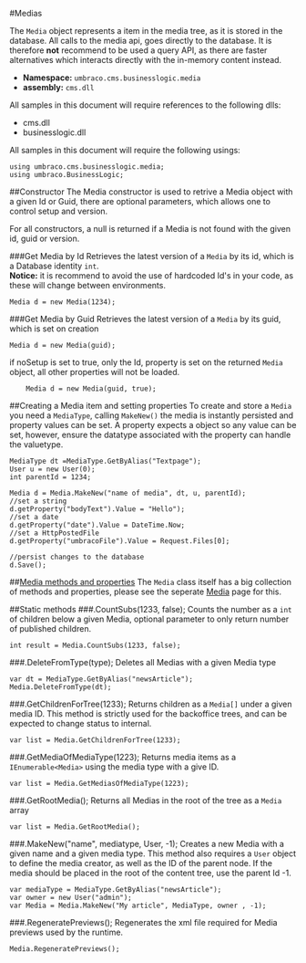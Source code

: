 #Medias

The `Media` object represents a item in the media tree, as it is stored in the database. All calls to the media api, goes directly to the database. It is therefore **not** recommend to be used a query API, as there are faster alternatives which interacts directly with the in-memory content instead.

 * **Namespace:** `umbraco.cms.businesslogic.media` 
 * **assembly:** `cms.dll`


All samples in this document will require references to the following dlls:

* cms.dll
* businesslogic.dll

All samples in this document will require the following usings:
    
    using umbraco.cms.businesslogic.media;
    using umbraco.BusinessLogic;

##Constructor
The Media constructor is used to retrive a Media object with a given Id or Guid, there are optional parameters, which allows one to control setup and version.

For all constructors, a null is returned if a Media is not found with the given id, guid or version.

###Get Media by Id
Retrieves the latest version of a `Media` by its id, which is a Database identity `int`.  
**Notice:** it is recommend to avoid the use of hardcoded Id's in your code, as these will change between environments.

    Media d = new Media(1234); 

###Get Media by Guid
Retrieves the latest version of a `Media` by its guid, which is set on creation 

    Media d = new Media(guid); 

if noSetup is set to true, only the Id, property is set on the returned `Media` object, all other properties will not be loaded.
    
        Media d = new Media(guid, true); 

##Creating a Media item and setting properties
To create and store a `Media` you need a `MediaType`, calling `MakeNew()` the media is instantly persisted and property values can be set. A property expects a object so any value can be set, however, ensure the datatype associated with the property can handle the valuetype.
	
	MediaType dt =MediaType.GetByAlias("Textpage");
	User u = new User(0);
	int parentId = 1234;
	
	Media d = Media.MakeNew("name of media", dt, u, parentId); 
	//set a string
	d.getProperty("bodyText").Value = "Hello");
	//set a date
	d.getProperty("date").Value = DateTime.Now;
	//set a HttpPostedFile 
	d.getProperty("umbracoFile").Value = Request.Files[0];
	
	//persist changes to the database
	d.Save();
	

##[Media methods and properties](media.md) 
The `Media` class itself has a big collection of methods and properties, please see the seperate [Media](media.md) page for this.


##Static methods
###.CountSubs(1233, false);
Counts the number as a `int` of children below a given Media, optional parameter to only return number of published children.

    int result = Media.CountSubs(1233, false);

###.DeleteFromType(type);
Deletes all Medias with a given Media type

    var dt = MediaType.GetByAlias("newsArticle");
    Media.DeleteFromType(dt);

###.GetChildrenForTree(1233);
Returns children as a `Media[]` under a given media ID. This method is strictly used for the backoffice trees, and can be expected to change status to internal.

    var list = Media.GetChildrenForTree(1233);

###.GetMediaOfMediaType(1223);
Returns media items as a `IEnumerable<Media>` using the media type with a give ID. 
    
    var list = Media.GetMediasOfMediaType(1223);

###.GetRootMedia();
Returns all Medias in the root of the tree as a `Media` array

    var list = Media.GetRootMedia();

    
###.MakeNew("name", mediatype, User, -1);
Creates a new Media with a given name and a given media type. This method also requires a `User` object to define the media creator, as well as the ID of the parent node. If the media should be placed in the root of the content tree, use the parent Id -1.

    var mediaType = MediaType.GetByAlias("newsArticle");
    var owner = new User("admin");
    var Media = Media.MakeNew("My article", MediaType, owner , -1); 

###.RegeneratePreviews();
Regenerates the xml file required for Media previews used by the runtime. 

    Media.RegeneratePreviews();
